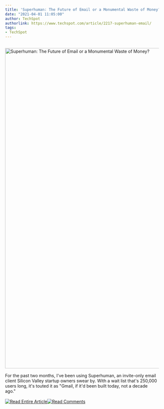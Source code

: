 ```yaml
---
title: 'Superhuman: The Future of Email or a Monumental Waste of Money?'
date: "2021-04-01 11:05:00"
author: TechSpot
authorlink: https://www.techspot.com/article/2217-superhuman-email/
tags:
- TechSpot
---
```

<a href="https://www.techspot.com/article/2217-superhuman-email/" target="_blank"><img src="https://static.techspot.com/images2/news/ts3_thumbs/2021/04/2021-04-01-ts3_thumbs-ab8.jpg" width="1500" height="1050" style="padding: 15px 0" title="Superhuman: The Future of Email or a Monumental Waste of Money?" /></a><br />For the past two months, I've been using Superhuman, an invite-only email client Silicon Valley startup owners swear by. With a wait list that's 250,000 users long, it's touted it as "Gmail, if it'd been built today, not a decade ago."<br /><br /><a href="https://www.techspot.com/article/2217-superhuman-email/"><img src="https://static.techspot.com/images/rss/rss_buttons_01.png" border="0" alt="Read Entire Article" /></a><a href="https://www.techspot.com/article/2217-superhuman-email/#comments"><img src="https://static.techspot.com/images/rss/rss_buttons_02.png" border="0" alt="Read Comments" /></a><br /><br />